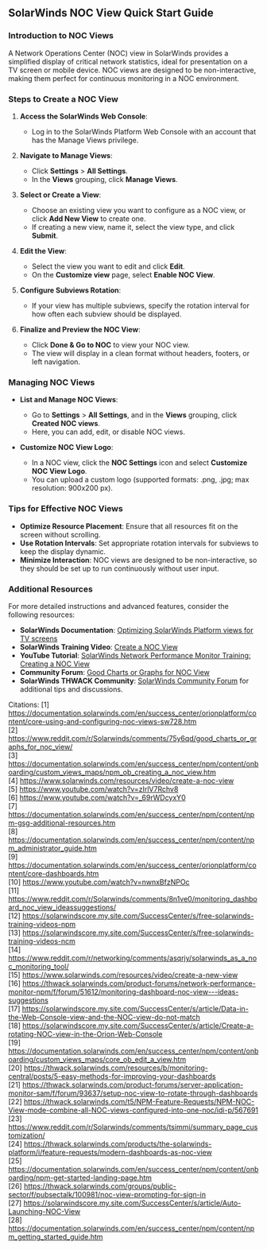 ## SolarWinds NOC View Quick Start Guide

### Introduction to NOC Views
A Network Operations Center (NOC) view in SolarWinds provides a simplified display of critical network statistics, ideal for presentation on a TV screen or mobile device. NOC views are designed to be non-interactive, making them perfect for continuous monitoring in a NOC environment.

### Steps to Create a NOC View

1. **Access the SolarWinds Web Console**:
   - Log in to the SolarWinds Platform Web Console with an account that has the Manage Views privilege.

2. **Navigate to Manage Views**:
   - Click **Settings** > **All Settings**.
   - In the **Views** grouping, click **Manage Views**.

3. **Select or Create a View**:
   - Choose an existing view you want to configure as a NOC view, or click **Add New View** to create one.
   - If creating a new view, name it, select the view type, and click **Submit**.

4. **Edit the View**:
   - Select the view you want to edit and click **Edit**.
   - On the **Customize view** page, select **Enable NOC View**.

5. **Configure Subviews Rotation**:
   - If your view has multiple subviews, specify the rotation interval for how often each subview should be displayed.

6. **Finalize and Preview the NOC View**:
   - Click **Done & Go to NOC** to view your NOC view.
   - The view will display in a clean format without headers, footers, or left navigation.

### Managing NOC Views

- **List and Manage NOC Views**:
  - Go to **Settings** > **All Settings**, and in the **Views** grouping, click **Created NOC views**.
  - Here, you can add, edit, or disable NOC views.

- **Customize NOC View Logo**:
  - In a NOC view, click the **NOC Settings** icon and select **Customize NOC View Logo**.
  - You can upload a custom logo (supported formats: .png, .jpg; max resolution: 900x200 px).

### Tips for Effective NOC Views

- **Optimize Resource Placement**: Ensure that all resources fit on the screen without scrolling.
- **Use Rotation Intervals**: Set appropriate rotation intervals for subviews to keep the display dynamic.
- **Minimize Interaction**: NOC views are designed to be non-interactive, so they should be set up to run continuously without user input.

### Additional Resources

For more detailed instructions and advanced features, consider the following resources:

- **SolarWinds Documentation**: [Optimizing SolarWinds Platform views for TV screens](https://documentation.solarwinds.com/en/success_center/orionplatform/content/core-using-and-configuring-noc-views-sw728.htm)  
- **SolarWinds Training Video**: [Create a NOC View](https://www.solarwinds.com/resources/video/create-a-noc-view)  
- **YouTube Tutorial**: [SolarWinds Network Performance Monitor Training: Creating a NOC View](https://www.youtube.com/watch?v=_69rWDcyxY0)  
- **Community Forum**: [Good Charts or Graphs for NOC View](https://www.reddit.com/r/Solarwinds/comments/75y6qd/good_charts_or_graphs_for_noc_view/)  
- **SolarWinds THWACK Community**: [SolarWinds Community Forum](http://thwack.solarwinds.com/) for additional tips and discussions.

Citations:
[1] https://documentation.solarwinds.com/en/success_center/orionplatform/content/core-using-and-configuring-noc-views-sw728.htm  
[2] https://www.reddit.com/r/Solarwinds/comments/75y6qd/good_charts_or_graphs_for_noc_view/  
[3] https://documentation.solarwinds.com/en/success_center/npm/content/onboarding/custom_views_maps/npm_ob_creating_a_noc_view.htm  
[4] https://www.solarwinds.com/resources/video/create-a-noc-view  
[5] https://www.youtube.com/watch?v=zIrlV7Rchv8  
[6] https://www.youtube.com/watch?v=_69rWDcyxY0  
[7] https://documentation.solarwinds.com/en/success_center/npm/content/npm-gsg-additional-resources.htm  
[8] https://documentation.solarwinds.com/en/success_center/npm/content/npm_administrator_guide.htm  
[9] https://documentation.solarwinds.com/en/success_center/orionplatform/content/core-dashboards.htm  
[10] https://www.youtube.com/watch?v=nwnxBfzNPOc  
[11] https://www.reddit.com/r/Solarwinds/comments/8n1ve0/monitoring_dashboard_noc_view_ideassuggestions/  
[12] https://solarwindscore.my.site.com/SuccessCenter/s/free-solarwinds-training-videos-npm  
[13] https://solarwindscore.my.site.com/SuccessCenter/s/free-solarwinds-training-videos-ncm  
[14] https://www.reddit.com/r/networking/comments/asqrjy/solarwinds_as_a_noc_monitoring_tool/  
[15] https://www.solarwinds.com/resources/video/create-a-new-view  
[16] https://thwack.solarwinds.com/product-forums/network-performance-monitor-npm/f/forum/51612/monitoring-dashboard-noc-view---ideas-suggestions  
[17] https://solarwindscore.my.site.com/SuccessCenter/s/article/Data-in-the-Web-Console-view-and-the-NOC-view-do-not-match  
[18] https://solarwindscore.my.site.com/SuccessCenter/s/article/Create-a-rotating-NOC-view-in-the-Orion-Web-Console  
[19] https://documentation.solarwinds.com/en/success_center/npm/content/onboarding/custom_views_maps/core_ob_edit_a_view.htm  
[20] https://thwack.solarwinds.com/resources/b/monitoring-central/posts/5-easy-methods-for-improving-your-dashboards  
[21] https://thwack.solarwinds.com/product-forums/server-application-monitor-sam/f/forum/93637/setup-noc-view-to-rotate-through-dashboards  
[22] https://thwack.solarwinds.com/t5/NPM-Feature-Requests/NPM-NOC-View-mode-combine-all-NOC-views-configured-into-one-noc/idi-p/567691  
[23] https://www.reddit.com/r/Solarwinds/comments/tsimmi/summary_page_customization/  
[24] https://thwack.solarwinds.com/products/the-solarwinds-platform/i/feature-requests/modern-dashboards-as-noc-view  
[25] https://documentation.solarwinds.com/en/success_center/npm/content/onboarding/npm-get-started-landing-page.htm  
[26] https://thwack.solarwinds.com/groups/public-sector/f/pubsectalk/100981/noc-view-prompting-for-sign-in  
[27] https://solarwindscore.my.site.com/SuccessCenter/s/article/Auto-Launching-NOC-View  
[28] https://documentation.solarwinds.com/en/success_center/npm/content/npm_getting_started_guide.htm  
